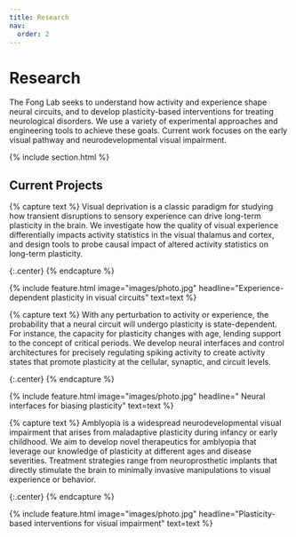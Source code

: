```yaml
---
title: Research
nav:
  order: 2
---
```


# <i class="fas fa-microscope"></i> Research

The Fong Lab seeks to understand how activity and experience shape neural circuits, and to develop plasticity-based interventions for treating neurological disorders.  We use a variety of experimental approaches and engineering tools to achieve these goals.  Current work focuses on the early visual pathway and neurodevelopmental visual impairment.

{% include section.html %}

## Current Projects

{% capture text %}
Visual deprivation is a classic paradigm for studying how transient disruptions to sensory experience can drive long-term plasticity in the brain.  We investigate how the quality of visual experience differentially impacts activity statistics in the visual thalamus and cortex, and design tools to probe causal impact of altered activity statistics on long-term plasticity.


{:.center}
{% endcapture %}

{%
  include feature.html
  image="images/photo.jpg"
  headline="Experience-dependent plasticity in visual circuits"
  text=text
%}

{% capture text %}
With any perturbation to activity or experience, the probability that a neural circuit will undergo plasticity is state-dependent.  For instance, the capacity for plasticity changes with age, lending support to the concept of critical periods.  We develop neural interfaces and control architectures for precisely regulating spiking activity to create activity states that promote plasticity at the cellular, synaptic, and circuit levels.
<br>

{:.center}
{% endcapture %}

{%
  include feature.html
  image="images/photo.jpg"
  headline="<i class="fas fa-low-vision"></i> Neural interfaces for biasing plasticity"
  text=text
%}

{% capture text %}
Amblyopia is a widespread neurodevelopmental visual impairment that arises from maladaptive plasticity during infancy or early childhood.  We aim to develop novel therapeutics for amblyopia that leverage our knowledge of plasticity at different ages and disease severities.  Treatment strategies range from neuroprosthetic implants that directly stimulate the brain to minimally invasive manipulations to visual experience or behavior.

{:.center}
{% endcapture %}

{%
  include feature.html
  image="images/photo.jpg"
  headline="Plasticity-based interventions for visual impairment"
  text=text
%}
